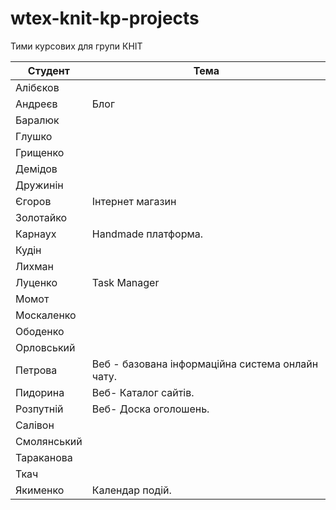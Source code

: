 # wtex-knit-kp-projects
Тими курсових для групи КНІТ

|Студент|Тема|
|-|-|
|Алібєков||
|Андреєв|Блог|
|Баралюк||
|Глушко||
|Грищенко||
|Демідов||
|Дружинін||
|Єгоров|Інтернет магазин|
|Золотайко||
|Карнаух|Handmade платформа.|
|Кудін||
|Лихман||
|Луценко|Task Manager|
|Момот||
|Москаленко||
|Ободенко||
|Орловський||
|Петрова|Веб - базована інформаційна система онлайн чату.|
|Пидорина|Веб- Каталог сайтів.| 
|Розпутній|Веб- Доска оголошень.| 
|Салівон||
|Смолянський||
|Тараканова||
|Ткач||
|Якименко|Календар подій.|
